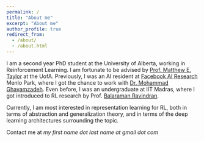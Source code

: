 ```yaml
---
permalink: /
title: "About me"
excerpt: "About me"
author_profile: true
redirect_from: 
  - /about/
  - /about.html
---
```


I am a second year PhD student at the University of Alberta, working in Reinforcement Learning. I am fortunate to be advised by [Prof. Matthew E. Taylor](https://drmatttaylor.net/) at the UofA. Previously, I was an AI resident at [Facebook AI Research](https://ai.facebook.com/) Menlo Park, where I got the chance to work with [Dr. Mohammad Ghavamzadeh](https://mohammadghavamzadeh.github.io/). Even before, I was an undergraduate at IIT Madras, where I got introduced to RL research by Prof. [Balaraman Ravindran](https://www.cse.iitm.ac.in/~ravi/).

Currently, I am most interested in representation learning for RL, both in terms of abstraction and generalization theory, and in terms of the deep learning architectures surrounding the topic.
 
Contact me at <em> my first name dot last name at gmail dot com </em>